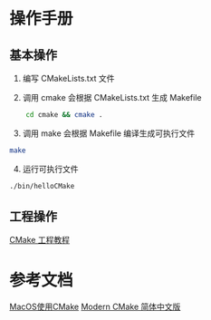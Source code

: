 # 操作手册

## 基本操作

1. 编写 CMakeLists.txt 文件

2. 调用 cmake 会根据 CMakeLists.txt 生成 Makefile

``` bash
    cd cmake && cmake .
```

3. 调用 make 会根据 Makefile 编译生成可执行文件

``` bash
make
```

4. 运行可执行文件

``` bash
./bin/helloCMake
```

## 工程操作
[CMake 工程教程](https://blog.csdn.net/kaizi318/article/details/7721624)

# 参考文档

[MacOS使用CMake](https://zhuanlan.zhihu.com/p/571647419)
[Modern CMake 简体中文版](https://modern-cmake-cn.github.io/Modern-CMake-zh_CN/)
